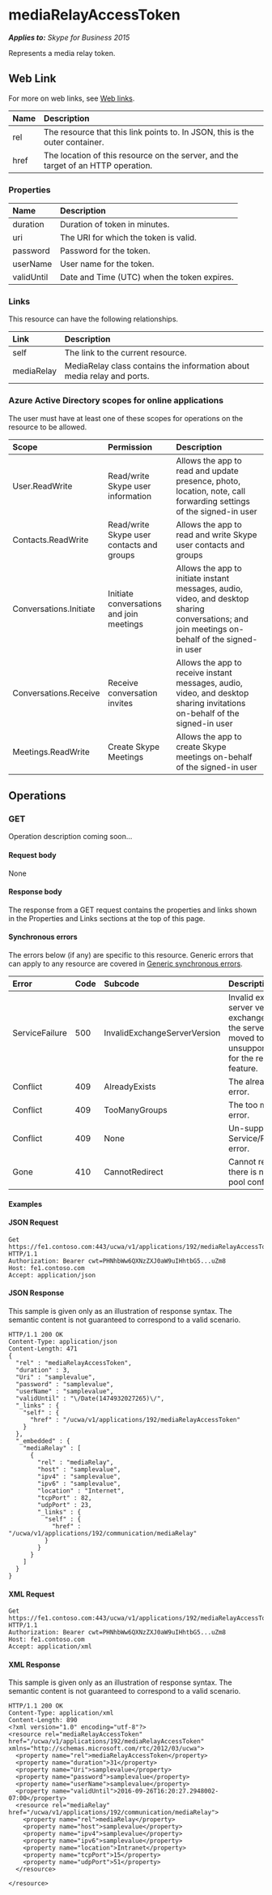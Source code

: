 # mediaRelayAccessToken

 _**Applies to:** Skype for Business 2015_


Represents a media relay token.


## Web Link
<a name = "sectionSection0"> </a>


For more on web links, see [Web links](WebLinks.md).


|**Name**|**Description**|
|:-----|:-----|
|rel|The resource that this link points to. In JSON, this is the outer container.|
|href|The location of this resource on the server, and the target of an HTTP operation.|

### Properties



|**Name**|**Description**|
|:-----|:-----|
|duration|Duration of token in minutes.|
|uri|The URI for which the token is valid.|
|password|Password for the token.|
|userName|User name for the token.|
|validUntil|Date and Time (UTC) when the token expires.|

### Links



This resource can have the following relationships.

|**Link**|**Description**|
|:-----|:-----|
|self|The link to the current resource.|
|mediaRelay|MediaRelay class contains the information about media relay and ports.|

### Azure Active Directory scopes for online applications



The user must have at least one of these scopes for operations on the resource to be allowed.

|**Scope**|**Permission**|**Description**|
|:-----|:-----|:-----|
|User.ReadWrite|Read/write Skype user information|Allows the app to read and update presence, photo, location, note, call forwarding settings of the signed-in user|
|Contacts.ReadWrite|Read/write Skype user contacts and groups|Allows the app to read and write Skype user contacts and groups|
|Conversations.Initiate|Initiate conversations and join meetings|Allows the app to initiate instant messages, audio, video, and desktop sharing conversations; and join meetings on-behalf of the signed-in user|
|Conversations.Receive|Receive conversation invites|Allows the app to receive instant messages, audio, video, and desktop sharing invitations on-behalf of the signed-in user|
|Meetings.ReadWrite|Create Skype Meetings|Allows the app to create Skype meetings on-behalf of the signed-in user|

## Operations



<a name="sectionSection2"></a>


### GET




Operation description coming soon...

#### Request body



None


#### Response body



The response from a GET request contains the properties and links shown in the Properties and Links sections at the top of this page.

#### Synchronous errors



The errors below (if any) are specific to this resource. Generic errors that can apply to any resource are covered in [Generic synchronous errors](GenericSynchronousErrors.md).

|**Error**|**Code**|**Subcode**|**Description**|
|:-----|:-----|:-----|:-----|
|ServiceFailure|500|InvalidExchangeServerVersion|Invalid exchange server version.The exchange mailbox of the server might have moved to an unsupported version for the required feature.|
|Conflict|409|AlreadyExists|The already exists error.|
|Conflict|409|TooManyGroups|The too many groups error.|
|Conflict|409|None|Un-supported Service/Resource/API error.|
|Gone|410|CannotRedirect|Cannot redirect since there is no back up pool configured.|

#### Examples




#### JSON Request




```
Get https://fe1.contoso.com:443/ucwa/v1/applications/192/mediaRelayAccessToken HTTP/1.1
Authorization: Bearer cwt=PHNhbWw6QXNzZXJ0aW9uIHhtbG5...uZm8
Host: fe1.contoso.com
Accept: application/json
```


#### JSON Response



This sample is given only as an illustration of response syntax. The semantic content is not guaranteed to correspond to a valid scenario.
```
HTTP/1.1 200 OK
Content-Type: application/json
Content-Length: 471
{
  "rel" : "mediaRelayAccessToken",
  "duration" : 3,
  "Uri" : "samplevalue",
  "password" : "samplevalue",
  "userName" : "samplevalue",
  "validUntil" : "\/Date(1474932027265)\/",
  "_links" : {
    "self" : {
      "href" : "/ucwa/v1/applications/192/mediaRelayAccessToken"
    }
  },
  "_embedded" : {
    "mediaRelay" : [
      {
        "rel" : "mediaRelay",
        "host" : "samplevalue",
        "ipv4" : "samplevalue",
        "ipv6" : "samplevalue",
        "location" : "Internet",
        "tcpPort" : 82,
        "udpPort" : 23,
        "_links" : {
          "self" : {
            "href" : "/ucwa/v1/applications/192/communication/mediaRelay"
          }
        }
      }
    ]
  }
}
```


#### XML Request




```
Get https://fe1.contoso.com:443/ucwa/v1/applications/192/mediaRelayAccessToken HTTP/1.1
Authorization: Bearer cwt=PHNhbWw6QXNzZXJ0aW9uIHhtbG5...uZm8
Host: fe1.contoso.com
Accept: application/xml
```


#### XML Response



This sample is given only as an illustration of response syntax. The semantic content is not guaranteed to correspond to a valid scenario.
```
HTTP/1.1 200 OK
Content-Type: application/xml
Content-Length: 890
<?xml version="1.0" encoding="utf-8"?>
<resource rel="mediaRelayAccessToken" href="/ucwa/v1/applications/192/mediaRelayAccessToken" xmlns="http://schemas.microsoft.com/rtc/2012/03/ucwa">
  <property name="rel">mediaRelayAccessToken</property>
  <property name="duration">31</property>
  <property name="Uri">samplevalue</property>
  <property name="password">samplevalue</property>
  <property name="userName">samplevalue</property>
  <property name="validUntil">2016-09-26T16:20:27.2948002-07:00</property>
  <resource rel="mediaRelay" href="/ucwa/v1/applications/192/communication/mediaRelay">
    <property name="rel">mediaRelay</property>
    <property name="host">samplevalue</property>
    <property name="ipv4">samplevalue</property>
    <property name="ipv6">samplevalue</property>
    <property name="location">Intranet</property>
    <property name="tcpPort">15</property>
    <property name="udpPort">51</property>
  </resource>

</resource>
```


